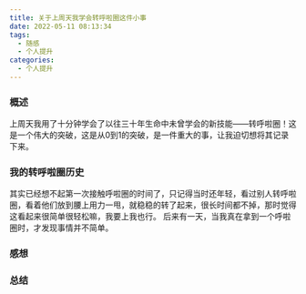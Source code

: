 ```yaml
---
title: 关于上周天我学会转呼啦圈这件小事
date: 2022-05-11 08:13:34
tags:
  - 随感
  - 个人提升
categories:
  - 个人提升
---
```


### 概述

 上周天我用了十分钟学会了以往三十年生命中未曾学会的新技能——转呼啦圈！这是一个伟大的突破，这是从0到1的突破，是一件重大的事，让我迫切想将其记录下来。

### 我的转呼啦圈历史

其实已经想不起第一次接触呼啦圈的时间了，只记得当时还年轻，看过别人转呼啦圈，看着他们放到腰上用力一甩，就稳稳的转了起来，很长时间都不掉，那时觉得这看起来很简单很轻松嘛，我要上我也行。
后来有一天，当我真在拿到一个呼啦圈时，才发现事情并不简单。

<!--- more --->
### 感想


### 总结

